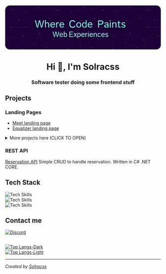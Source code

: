 <p align="center">
 <img src="https://github.com/solracss/solracss/blob/main/github-header-image.png" align="center">
</p>
<h1 align="center">Hi 👋, I'm Solracss</h1>
<h3 align="center">Software tester doing some frontend stuff</h3>


## Projects

### Landing Pages

- [Meet landing page](https://github.com/solracss/fem-meet-landing-page)
- [Equalizer landing page](https://github.com/solracss/fem-equalizer-landing-page)


<details>
<summary>More projects here (CLICK TO OPEN)</summary>

### HTML, CSS
- [Data storage component](https://github.com/solracss/fem-fylo-data-storage-component)
- [Testimonial grid section](https://github.com/solracss/fem-testimonials-grid-section)
- [4 card secton](https://github.com/solracss/fem-4-card-feature-section) 
- [Result summary component](https://github.com/solracss/fem-results-summary-component)
- [3 column preview card](https://github.com/solracss/fem-3-collumn-preview-card)
- [Stats preview card](https://github.com/solracss/fem-stats-preview-card)
- [Single price grid](https://github.com/solracss/fem-single-price-component)
- [Huddle landing page](https://github.com/solracss/FrontendMentor-Huddle-landing-page-with-single-introductory-section)
- [Order Summary](https://github.com/solracss/FrontendMentor-order-summary)
- [Profile card](https://github.com/solracss/FrontendMentor-profile-card)
- [Product preview](https://github.com/solracss/FrontendMentor-product-preview-card)
- [NFT Card](https://github.com/solracss/FrontendMentor-nft-card)
- [QR Component](https://github.com/solracss/FrontendMentor-QR-component)
</details>

### REST API

[Reservation API](https://github.com/solracss/reservation-api#reservation-api) 
Simple CRUD to handle reservation. Written in C# .NET CORE.
<br>

## Tech Stack

![Tech Skills](https://skillicons.dev/icons?i=html,css,js,cs)
<br>
![Tech Skills](https://skillicons.dev/icons?i=sass)
<br>
![Tech Skills](https://skillicons.dev/icons?i=vite,vscode,figma,git,github)
<br>

## Contact me

[![Discord](https://skillicons.dev/icons?i=discord)](https://discordapp.com/users/781484299098390529/)


##


[![Top Langs-Dark](https://github-readme-stats.vercel.app/api/top-langs/?username=solracss&count_private=true&layout=compact&theme=dark#gh-dark-mode-only)](https://github.com/anuraghazra/github-readme-stats)<br/>
[![Top Langs-Light](https://github-readme-stats.vercel.app/api/top-langs/?username=solracss&count_private=true&layout=compact&theme=default#gh-light-mode-only)](https://github.com/anuraghazra/github-readme-stats#gh-light-mode-only)<br/>



---

_Created by [Solracss](https://github.com/solracss)_
